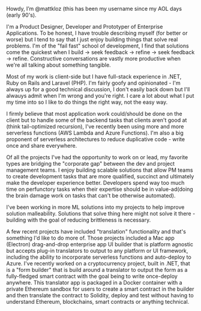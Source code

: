 Howdy, I’m @mattkloz (this has been my username since my AOL days (early 90's).

I'm a Product Designer, Developer and Prototyper of Enterprise Applications. To be honest, I have trouble describing myself (for better or worse) but I tend to say that I just enjoy building things that solve real problems. I'm of the "fail fast" school of development, I find that solutions come the quickest when I build -> seek feedback -> refine -> seek feedback -> refine. Constructive conversations are vastly more productive when we're all talking about something tangible. 

Most of my work is client-side but I have full-stack experience in .NET, Ruby on Rails and Laravel (PHP). I'm fairly goofy and opinionated - I'm always up for a good technical discussion, I don't easily back down but I'll alwauys admit when I'm wrong and you're right. I care a lot about what I put my time into so I like to do things the right way, not the easy way.

I firmly believe that most application work could/should be done on the client but to handle some of the backend tasks that clients aren't good at (think tail-optimized recursion), I've recently been using more and more serverless functions (AWS Lambda and Azure Functions). I'm also a big proponent of serverless architectures to reduce duplicative code - write once and share everywhere.

Of all the projects I've had the opportunity to work on or lead, my favorite types are bridging the "corporate gap" between the dev and project management teams. I enjoy building scalable solutions that allow PM teams to create development tasks that are more qualified, succinct and ultimately make the developer experience better. Developers spend way too much time on perfunctory tasks when their expertise should be in value-ad(doing the brain damage work on tasks that can't be otherwise automated).

I've been working in more ML solutions into my projects to help improve solution malleability. Solutions that solve thing here might not solve it there - building with the goal of reducing brittleness is necessary.

A few recent projects have included "translation" functionality and that's something I'd like to do more of. Those projects included a Mac app (Electron) drag-and-drop enterprise app UI builder that is platform agnostic but accepts plug-in translators to output to any platform or UI framework, including the ability to incorporate serverless functions and auto-deploy to Azure. I've recently worked on a cryptocurrency project, built in .NET, that is a "form builder" that is build around a translator to output the form as a fully-fledged smart contract with the goal being to write once-deploy anywhere. This translator app is packaged in a Docker container with a private Ethereum sandbox for users to create a smart contract in the builder and then translate the contract to Solidity, deploy and test without having to understand Ethereum, blockchains, smart contracts or anything technical.
<!---
mattkloz/mattkloz is a ✨ special ✨ repository because its `README.md` (this file) appears on your GitHub profile.
You can click the Preview link to take a look at your changes.
--->
